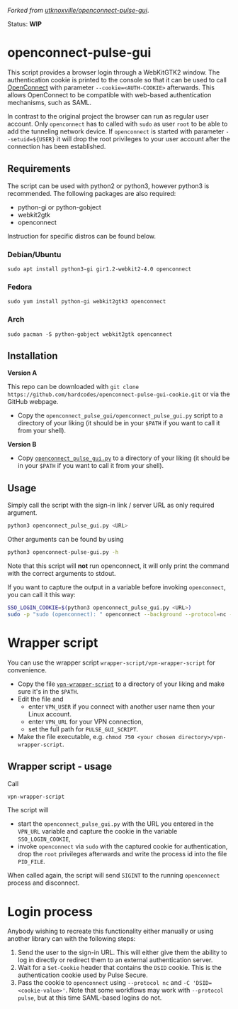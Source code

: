 *Forked from [utknoxville/openconnect-pulse-gui](https://github.com/utknoxville/openconnect-pulse-gui)*.

Status: **WIP**

# openconnect-pulse-gui

This script provides a browser login through a WebKitGTK2 window. The authentication cookie is printed to the console so that it can be used to call [OpenConnect](https://www.infradead.org/openconnect/) with parameter `--cookie=<AUTH-COOKIE>` afterwards. This allows OpenConnect to be compatible with web-based authentication mechanisms, such as SAML.

In contrast to the original project the browser can run as regular user account. Only `openconnect` has to called with `sudo` as user `root` to be able to add the tunneling network device. If `openconnect` is started with parameter `--setuid=${USER}` it will drop the root privileges to your user account after the connection has been established.


## Requirements

The script can be used with python2 or python3, however python3 is recommended.  The following packages are also required:

 - python-gi or python-gobject
 - webkit2gtk
 - openconnect

Instruction for specific distros can be found below.


### Debian/Ubuntu

    sudo apt install python3-gi gir1.2-webkit2-4.0 openconnect


### Fedora

    sudo yum install python-gi webkit2gtk3 openconnect


### Arch

    sudo pacman -S python-gobject webkit2gtk openconnect


## Installation

**Version A**

This repo can be downloaded with `git clone https://github.com/hardcodes/openconnect-pulse-gui-cookie.git` or via the GitHub webpage.

- Copy the `openconnect_pulse_gui/openconnect_pulse_gui.py` script to a directory of your liking (it should be in your `$PATH` if you want to call it from your shell).

**Version B**

- Copy [`openconnect_pulse_gui.py`](https://raw.githubusercontent.com/hardcodes/openconnect-pulse-gui-cookie/refs/heads/master/openconnect_pulse_gui/openconnect_pulse_gui.py) to a directory of your liking (it should be in your `$PATH` if you want to call it from your shell).


## Usage

Simply call the script with the sign-in link / server URL as only required argument.

```bash
python3 openconnect_pulse_gui.py <URL>
```

Other arguments can be found by using

```bash
python3 openconnect-pulse-gui.py -h
```

Note that this script will **not** run openconnect, it will only print the command with the correct arguments to stdout.

If you want to capture the output in a variable before invoking `openconnect`, you can call it this way:

```bash
SSO_LOGIN_COOKIE=$(python3 openconnect_pulse_gui.py <URL>)
sudo -p "sudo (openconnect): " openconnect --background --protocol=nc --user=<VPN user account> --setuid=${USER} --cookie="${SSO_LOGIN_COOKIE}" <URL>
```


# Wrapper script

You can use the wrapper script `wrapper-script/vpn-wrapper-script` for convenience.

- Copy the file [`vpn-wrapper-script`](https://raw.githubusercontent.com/hardcodes/openconnect-pulse-gui-cookie/refs/heads/master/wrapper-script/vpn-wrapper-script) to a directory of your liking and make sure it's in the `$PATH`.
- Edit the file and
  - enter `VPN_USER` if you connect with another user name then your Linux account.
  - enter `VPN_URL` for your VPN connection,
  - set the full path for `PULSE_GUI_SCRIPT`.
- Make the file executable, e.g. `chmod 750 <your chosen directory>/vpn-wrapper-script`.


## Wrapper script - usage

Call

```bash
vpn-wrapper-script
```

The script will

- start the `openconnect_pulse_gui.py` with the URL you entered in the `VPN_URL` variable and capture the cookie in the variable `SSO_LOGIN_COOKIE`,
- invoke `openconnect` via `sudo` with the captured cookie for authentication, drop the `root` privileges afterwards and write the process id into the file `PID_FILE`.

When called again, the script will send `SIGINT` to the running `openconnect` process and disconnect.


# Login process

Anybody wishing to recreate this functionality either manually or using another library can with the following steps:

1. Send the user to the sign-in URL.  This will either give them the ability to log in directly or redirect them to an external authentication server.
1. Wait for a `Set-Cookie` header that contains the `DSID` cookie.  This is the authentication cookie used by Pulse Secure.
1. Pass the cookie to `openconnect` using `--protocol nc` and `-C 'DSID=<cookie-value>'`.  Note that some workflows may work with `--protocol pulse`, but at this time SAML-based logins do not.


